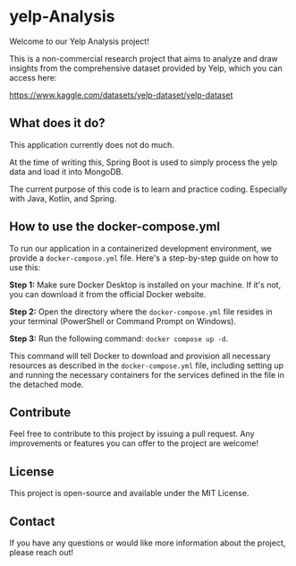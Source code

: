 # yelp-Analysis

Welcome to our Yelp Analysis project! 

This is a non-commercial research project that aims to analyze
and draw insights from the comprehensive dataset provided by Yelp,
which you can access here: 

https://www.kaggle.com/datasets/yelp-dataset/yelp-dataset

## What does it do?

This application currently does not do much.

At the time of writing this, Spring Boot is used to simply process the yelp data
and load it into MongoDB.

The current purpose of this code is to learn and practice coding. Especially with Java, Kotlin, and Spring.

## How to use the docker-compose.yml

To run our application in a containerized development environment, we provide a `docker-compose.yml` file. Here's a step-by-step guide on how to use this:

**Step 1:** Make sure Docker Desktop is installed on your machine. If it's not, you can download it from the official Docker website.

**Step 2:** Open the directory where the `docker-compose.yml` file resides in your terminal (PowerShell or Command Prompt on Windows).

**Step 3:** Run the following command: `docker compose up -d`.

This command will tell Docker to download and provision all necessary resources as described in the `docker-compose.yml` file, including setting up and running the necessary containers for the services defined in the file in the detached mode.

## Contribute

Feel free to contribute to this project by issuing a pull request. Any improvements or features you can offer to the project are welcome!

## License

This project is open-source and available under the MIT License.

## Contact

If you have any questions or would like more information about the project, please reach out!